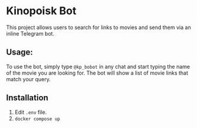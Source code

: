 # Kinopoisk Bot
This project allows users to search for links to movies and send them via an inline Telegram bot.


## Usage:
To use the bot, simply type `@kp_bobot` in any chat and start typing the name of the movie you are looking for. The bot will show a list of movie links that match your query.

## Installation
1. Edit `.env` file.
2. `docker compose up`
